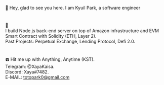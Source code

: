 

👋 Hey, glad to see you here. I am Kyuil Park, a software engineer
#
👀   
I build Node.js back-end server on top of Amazon infrastructure and EVM Smart Contract with Solidity (ETH, Layer 2).   
Past Projects: Perpetual Exchange, Lending Protocol, Defi 2.0.
#
:phone: Hit me up with Anything, Anytime (KST).  
Telegram: @XayaKaisa.  
Discord:  Xaya#7482.  
E-MAIL:  totopark0@gmail.com

